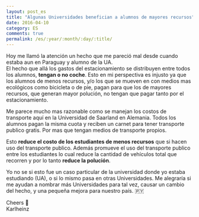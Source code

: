 ```yaml
---
layout: post_es
title: "Algunas Universidades benefician a alumnos de mayores recursos"
date: 2016-04-10
category: ES
comments: true
permalink: /es/:year/:month/:day/:title/
---
```


Hoy me llamó la atención un hecho que me pareció mal desde cuando estaba aun en Paraguay y alumno de la UA.  
El hecho que allá los gastos del estacionamiento se distribuyen entre todos los alumnos, **tengan o no coche**. Esto en mi perspectiva es injusto ya que los alumnos de menos recursos, y/o los que se mueven en con medios mas ecológicos como bicicleta o de pie, pagan para que los de mayores recursos, que generan mayor polución, no tengan que pagar tanto por el estacionamiento. 

Me parece mucho mas razonable como se manejan los costos de transporte aquí en la Universidad de Saarland en Alemania. Todos los alumnos pagan la misma cuota y reciben un carnet para tener transporte publico gratis. Por mas que tengan medios de transporte propios.

Esto **reduce el costo de los estudiantes de menos recursos** que si hacen uso del transporte publico. Además promueve el uso del transporte publico entre los estudiantes lo cual reduce la cantidad de vehículos total que recorren y por lo tanto **reduce la polución**. 

Yo no se si esto fue un caso particular de la universidad donde yo estaba estudiando (UA), o si lo mismo pasa en otras Universidades. Me alegraría si me ayudan a nombrar más Universidades para tal vez, causar un cambio del hecho, y una pequeña mejora para nuestro país. 🇵🇾 

Cheers 🍻   
Karlheinz